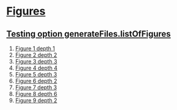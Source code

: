 # [Figures](#figures)

  
## [Testing option generateFiles.listOfFigures](#testing-option-generatefileslistoffigures)  
  
1.  [Figure 1 depth 1][1]
2.  [Figure 2 depth 2][2]
3.  [Figure 3 depth 3][3]
4.  [Figure 4 depth 4][4]
5.  [Figure 5 depth 3][5]
6.  [Figure 6 depth 2][6]
7.  [Figure 7 depth 3][7]
8.  [Figure 8 depth 6][8]
9.  [Figure 9 depth 2][9]  


[1]: ./document-figures.md#figure-1-depth-1 "Figure 1 depth 1"

[2]: ./document-figures.md#figure-2-depth-2 "Figure 2 depth 2"

[3]: ./document-figures.md#figure-3-depth-3 "Figure 3 depth 3"

[4]: ./document-figures.md#figure-4-depth-4 "Figure 4 depth 4"

[5]: ./document-figures.md#figure-5-depth-3 "Figure 5 depth 3"

[6]: ./document-figures.md#figure-6-depth-2 "Figure 6 depth 2"

[7]: ./document-figures.md#figure-7-depth-3 "Figure 7 depth 3"

[8]: ./document-figures.md#figure-8-depth-6 "Figure 8 depth 6"

[9]: ./document-figures.md#figure-9-depth-2 "Figure 9 depth 2"
